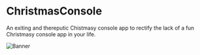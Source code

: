 # ChristmasConsole
An exiting and thereputic Chistmasy console app to rectify the lack of a fun Christmasy console app in your life.

![Banner](https://github.com/joelheath24/ChristmasConsole/blob/master/Banner.png)
